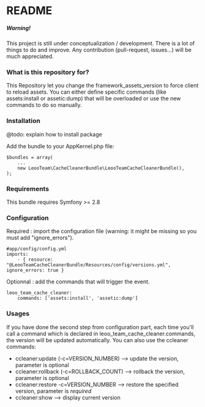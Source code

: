 # README #

##### Warning! #####
This project is still under conceptualization / development. There is a lot of things to do and improve. Any contribution (pull-request, issues...) will be much appreciated.

### What is this repository for? ###
This Repository let you change the framework_assets_version to force client to reload assets.
You can either define specific commands (like assets:install or assetic:dump) that will be overloaded or use the new commands to do so manually.

### Installation ###
@todo: explain how to install package

Add the bundle to your AppKernel.php file:
```
$bundles = array(
    ...
    new LeooTeam\CacheCleanerBundle\LeooTeamCacheCleanerBundle(),
);
```

### Requirements ###
This bundle requires Symfony >= 2.8

### Configuration ###
Required : import the configuration file (warning: it might be missing so you must add "ignore_errors").
```
#app/config/config.yml
imports:
    - { resource: "@LeooTeamCacheCleanerBundle/Resources/config/versions.yml", ignore_errors: true }
```

Optionnal : add the commands that will trigger the event.
```
leoo_team_cache_cleaner:
    commands: ['assets:install', 'assetic:dump']
```

### Usages ###
If you have done the second step from configuration part, each time you'll call a command which is declared in leoo_team_cache_cleaner.commands, the version will be updated automatically.
You can also use the ccleaner commands:

- ccleaner:update (-c=VERSION_NUMBER) --> update the version, parameter is optional
- ccleaner:rollback (-c=ROLLBACK_COUNT) --> rollback the version, parameter is optional
- ccleaner:restore -c=VERSION_NUMBER --> restore the specified version, parameter is *required*
- ccleaner:show --> display current version
